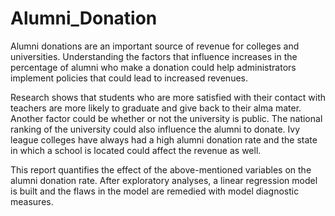 # Alumni_Donation

Alumni donations are an important source of revenue for colleges and universities. Understanding the factors that influence increases in the percentage of alumni who make a donation could help administrators implement policies that could lead to increased revenues.

Research shows that students who are more satisfied with their contact with teachers are more likely to graduate and give back to their alma mater. Another factor could be whether or not the university is public. The national ranking of the university could also influence the alumni to donate. Ivy league colleges have always had a high alumni donation rate and the state in which a school is located could affect the revenue as well.

This report quantifies the effect of the above-mentioned variables on the alumni donation rate. After exploratory analyses, a linear regression model is built and the flaws in the model are remedied with model diagnostic measures.
